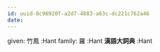 ```yaml
---
id: uuid-8c96920f-a2d7-4883-a63c-dc221c762a46
date: 
---
```


given: 竹鳳 :Hant
family: 羅 :Hant
**漢語大詞典** :Hant